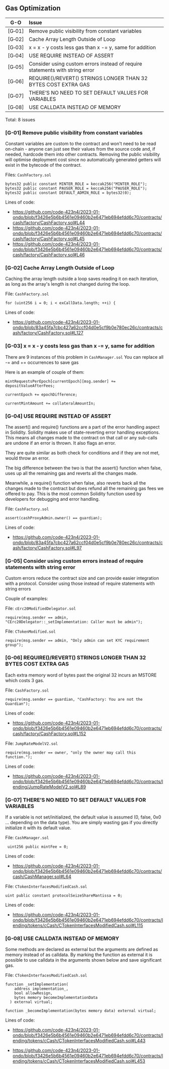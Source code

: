 ## Gas Optimization

| G-O    |Issue| 
|:------:|:----|
| [G&#x2011;01] | Remove public visibility from constant variables | 2 |
| [G&#x2011;02] | Cache Array Length Outside of Loop | 6 |
| [G&#x2011;03] | x = x - y costs less gas than x -= y, same for addition | 11 |
| [G&#x2011;04] | USE REQUIRE INSTEAD OF ASSERT| 19 |
| [G&#x2011;05] | Consider using custom errors instead of require statements with string error | 31 |
| [G&#x2011;06] | REQUIRE()/REVERT() STRINGS LONGER THAN 32 BYTES COST EXTRA GAS | 2 |
| [G&#x2011;07] | THERE’S NO NEED TO SET DEFAULT VALUES FOR VARIABLES | 1 |
| [G&#x2011;08] | USE CALLDATA INSTEAD OF MEMORY | 1 |

Total: 8 issues

### [G-01] Remove public visibility from constant variables

Constant variables are custom to the contract and won't need to be read on-chain - anyone can just see their values from the source code and, if needed, hardcode them into other contracts. Removing the public visibility will optimise deployment cost since no automatically generated getters will exist in the bytecode of the contract.

Files: `CashFactory.sol`

```solidity
bytes32 public constant MINTER_ROLE = keccak256("MINTER_ROLE");
bytes32 public constant PAUSER_ROLE = keccak256("PAUSER_ROLE");
bytes32 public constant DEFAULT_ADMIN_ROLE = bytes32(0);
```

Lines of code:

- https://github.com/code-423n4/2023-01-ondo/blob/f3426e5b6b4561e09460b2e6471eb694efdd6c70/contracts/cash/factory/CashFactory.sol#L44
- https://github.com/code-423n4/2023-01-ondo/blob/f3426e5b6b4561e09460b2e6471eb694efdd6c70/contracts/cash/factory/CashFactory.sol#L45
- https://github.com/code-423n4/2023-01-ondo/blob/f3426e5b6b4561e09460b2e6471eb694efdd6c70/contracts/cash/factory/CashFactory.sol#L46

### [G-02]  Cache Array Length Outside of Loop

Caching the array length outside a loop saves reading it on each iteration, as long as the array's length is not changed during the loop.

File: `CashFactory.sol`

```solidity
for (uint256 i = 0; i < exCallData.length; ++i) {
```

Lines of code:

- https://github.com/code-423n4/2023-01-ondo/blob/83a45fa7cbc427a62ccf04d0e5cf9b0e780ec26c/contracts/cash/factory/CashFactory.sol#L127

### [G-03]  x = x - y costs less gas than x -= y, same for addition

There are 9 instances of this problem in `CashManager.sol`
You can replace all -= and += occurrences to save gas

Here is an example of couple of them:

```solidity
mintRequestsPerEpoch[currentEpoch][msg.sender] += depositValueAfterFees;
```

```solidity
currentEpoch += epochDifference;
```

```solidity
currentMintAmount += collateralAmountIn;
```

### [G-04] USE REQUIRE INSTEAD OF ASSERT

The assert() and require() functions are a part of the error handling aspect in Solidity. Solidity makes use of state-reverting error handling exceptions. This means all changes made to the contract on that call or any sub-calls are undone if an error is thrown. It also flags an error.

They are quite similar as both check for conditions and if they are not met, would throw an error.

The big difference between the two is that the assert() function when false, uses up all the remaining gas and reverts all the changes made.

Meanwhile, a require() function when false, also reverts back all the changes made to the contract but does refund all the remaining gas fees we offered to pay. This is the most common Solidity function used by developers for debugging and error handling.

File: `CashFactory.sol`

```solidity
assert(cashProxyAdmin.owner() == guardian);
```

Lines of code:

- https://github.com/code-423n4/2023-01-ondo/blob/83a45fa7cbc427a62ccf04d0e5cf9b0e780ec26c/contracts/cash/factory/CashFactory.sol#L97

### [G-05] Consider using custom errors instead of require statements with string error

Custom errors reduce the contract size and can provide easier integration with a protocol. Consider using those instead of require statements with string errors

Couple of examples:

File: `cErc20ModifiedDelegator.sol`

```solidity
require(msg.sender == admin,
"CErc20Delegator::_setImplementation: Caller must be admin");
```

File: `CTokenModified.sol`

```solidity
require(msg.sender == admin, "Only admin can set KYC requirement group");
```

### [G-06] REQUIRE()/REVERT() STRINGS LONGER THAN 32 BYTES COST EXTRA GAS

Each extra memory word of bytes past the original 32 incurs an MSTORE which costs 3 gas.

File: `CashFactory.sol`

```solidity
require(msg.sender == guardian, "CashFactory: You are not the Guardian");
```

Lines of code:

- https://github.com/code-423n4/2023-01-ondo/blob/f3426e5b6b4561e09460b2e6471eb694efdd6c70/contracts/cash/factory/CashFactory.sol#L152

File: `JumpRateModelV2.sol`

```solidity
require(msg.sender == owner, "only the owner may call this function.");
```

Lines of code:

- https://github.com/code-423n4/2023-01-ondo/blob/f3426e5b6b4561e09460b2e6471eb694efdd6c70/contracts/lending/JumpRateModelV2.sol#L89

### [G-07] THERE’S NO NEED TO SET DEFAULT VALUES FOR VARIABLES

If a variable is not set/initialized, the default value is assumed (0, false, 0x0 … depending on the data type). You are simply wasting gas if you directly initialize it with its default value.

File: `CashManager.sol`

```solidity
 uint256 public mintFee = 0;
```

Lines of code: 

- https://github.com/code-423n4/2023-01-ondo/blob/f3426e5b6b4561e09460b2e6471eb694efdd6c70/contracts/cash/CashManager.sol#L64

File: `CTokenInterfacesModifiedCash.sol`

```solidity
uint public constant protocolSeizeShareMantissa = 0;
```

Lines of code: 

- https://github.com/code-423n4/2023-01-ondo/blob/f3426e5b6b4561e09460b2e6471eb694efdd6c70/contracts/lending/tokens/cCash/CTokenInterfacesModifiedCash.sol#L115

### [G-08] USE CALLDATA INSTEAD OF MEMORY

Some methods are declared as external but the arguments are defined as memory instead of as calldata.
By marking the function as external it is possible to use calldata in the arguments shown below and save significant gas.

File: `CTokenInterfacesModifiedCash.sol`

```solidity
function _setImplementation(
    address implementation_,
    bool allowResign,
    bytes memory becomeImplementationData
  ) external virtual;
```

```solidity
function _becomeImplementation(bytes memory data) external virtual;
```

Lines of code:

- https://github.com/code-423n4/2023-01-ondo/blob/f3426e5b6b4561e09460b2e6471eb694efdd6c70/contracts/lending/tokens/cCash/CTokenInterfacesModifiedCash.sol#L443

- https://github.com/code-423n4/2023-01-ondo/blob/f3426e5b6b4561e09460b2e6471eb694efdd6c70/contracts/lending/tokens/cCash/CTokenInterfacesModifiedCash.sol#L453